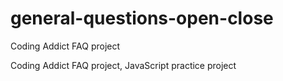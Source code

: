 # general-questions-open-close
Coding Addict FAQ project

Coding Addict FAQ project, JavaScript practice project
